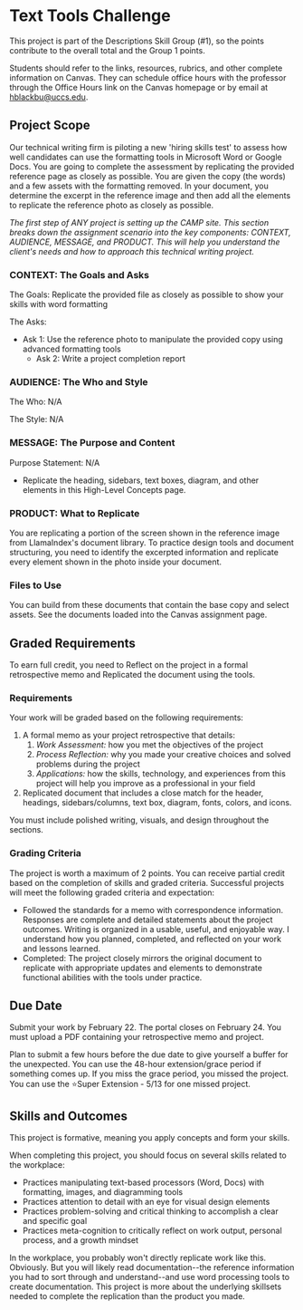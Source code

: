 # Text Tools Challenge

This project is part of the Descriptions Skill Group (\#1), so the points contribute to the overall total and the Group 1 points.

Students should refer to the links, resources, rubrics, and other complete information on Canvas. They can schedule office hours with the professor through the Office Hours link on the Canvas homepage or by email at hblackbu@uccs.edu. 

## Project Scope

Our technical writing firm is piloting a new 'hiring skills test' to assess how well candidates can use the formatting tools in Microsoft Word or Google Docs. You are going to complete the assessment by replicating the provided reference page as closely as possible. You are given the copy (the words) and a few assets with the formatting removed. In your document, you determine the excerpt in the reference image and then add all the elements to replicate the reference photo as closely as possible.

*The first step of ANY project is setting up the CAMP site. This section breaks down the assignment scenario into the key components: CONTEXT, AUDIENCE, MESSAGE, and PRODUCT. This will help you understand the client's needs and how to approach this technical writing project.*

### CONTEXT: The Goals and Asks

The Goals: Replicate the provided file as closely as possible to show your skills with word formatting

The Asks:

* Ask 1: Use the reference photo to manipulate the provided copy using advanced formatting tools  
  * Ask 2: Write a project completion report

 

### AUDIENCE: The Who and Style

The Who: N/A

The Style: N/A

 

### MESSAGE: The Purpose and Content

Purpose Statement: N/A

* Replicate the heading, sidebars, text boxes, diagram, and other elements in this High-Level Concepts page.

 

### PRODUCT: What to Replicate

You are replicating a portion of the screen shown in the reference image from LlamaIndex's document library. To practice design tools and document structuring, you need to identify the excerpted information and replicate every element shown in the photo inside your document.

 

### Files to Use

You can build from these documents that contain the base copy and select assets. See the documents loaded into the Canvas assignment page.

## Graded Requirements

To earn full credit, you need to Reflect on the project in a formal retrospective memo and Replicated the document using the tools.

### Requirements

Your work will be graded based on the following requirements:

1. A formal memo as your project retrospective that details:  
   1. *Work Assessment:* how you met the objectives of the project  
   2. *Process Reflection:* why you made your creative choices and solved problems during the project  
   3. *Applications:* how the skills, technology, and experiences from this project will help you improve as a professional in your field  
2. Replicated document that includes a close match for the header, headings, sidebars/columns, text box, diagram, fonts, colors, and icons.

You must include polished writing, visuals, and design throughout the sections.

### Grading Criteria

The project is worth a maximum of 2 points. You can receive partial credit based on the completion of skills and graded criteria. Successful projects will meet the following graded criteria and expectation:

* Followed the standards for a memo with correspondence information. Responses are complete and detailed statements about the project outcomes. Writing is organized in a usable, useful, and enjoyable way. I understand how you planned, completed, and reflected on your work and lessons learned.	  
* Completed: The project closely mirrors the original document to replicate with appropriate updates and elements to demonstrate functional abilities with the tools under practice.	

## Due Date

Submit your work by February 22\. The portal closes on February 24\. You must upload a PDF containing your retrospective memo and project.

Plan to submit a few hours before the due date to give yourself a buffer for the unexpected. You can use the 48-hour extension/grace period if something comes up. If you miss the grace period, you missed the project. You can use the ⭐Super Extension \- 5/13 for one missed project.

## Skills and Outcomes

This project is formative, meaning you apply concepts and form your skills.

When completing this project, you should focus on several skills related to the workplace:

* Practices manipulating text-based processors (Word, Docs) with formatting, images, and diagramming tools  
* Practices attention to detail with an eye for visual design elements  
* Practices problem-solving and critical thinking to accomplish a clear and specific goal  
* Practices meta-cognition to critically reflect on work output, personal process, and a growth mindset

In the workplace, you probably won't directly replicate work like this. Obviously.  But you will likely read documentation--the reference information you had to sort through and understand--and use word processing tools to create documentation. This project is more about the underlying skillsets needed to complete the replication than the product you made.

